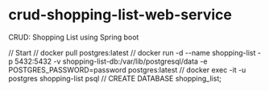 # crud-shopping-list-web-service

CRUD: Shopping List using Spring boot

// Start
// docker pull postgres:latest
// docker run -d --name shopping-list -p 5432:5432 -v shopping-list-db:/var/lib/postgresql/data -e POSTGRES_PASSWORD=password postgres:latest
// docker exec -it -u postgres shopping-list psql
// CREATE DATABASE shopping_list;
